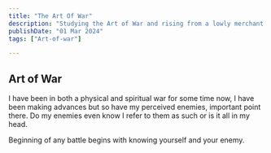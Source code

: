```yaml
---
title: "The Art Of War"
description: "Studying the Art of War and rising from a lowly merchant to rand master leading a band of Knights"
publishDate: "01 Mar 2024"
tags: ["Art-of-war"]

---
```


## Art of War

I have been in both a physical and spiritual war for some time now, I have been making advances but so have my perceived enemies, important point there. Do my enemies even know I refer to them as such or is it all in my head.

Beginning of any battle begins with knowing yourself and your enemy.